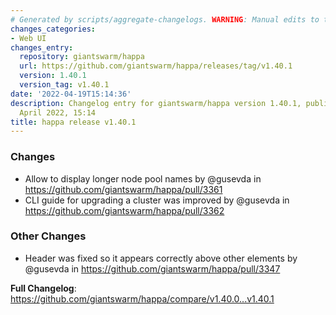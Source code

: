 ```yaml
---
# Generated by scripts/aggregate-changelogs. WARNING: Manual edits to this files will be overwritten.
changes_categories:
- Web UI
changes_entry:
  repository: giantswarm/happa
  url: https://github.com/giantswarm/happa/releases/tag/v1.40.1
  version: 1.40.1
  version_tag: v1.40.1
date: '2022-04-19T15:14:36'
description: Changelog entry for giantswarm/happa version 1.40.1, published on 19
  April 2022, 15:14
title: happa release v1.40.1
---
```


### Changes
* Allow to display longer node pool names by @gusevda in https://github.com/giantswarm/happa/pull/3361
* CLI guide for upgrading a cluster was improved  by @gusevda in https://github.com/giantswarm/happa/pull/3362

### Other Changes
* Header was fixed so it appears correctly above other elements by @gusevda in https://github.com/giantswarm/happa/pull/3347

**Full Changelog**: https://github.com/giantswarm/happa/compare/v1.40.0...v1.40.1
